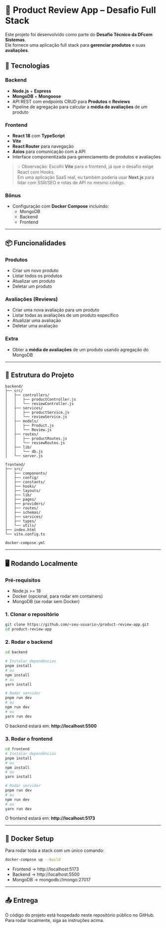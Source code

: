 # 🛒 Product Review App – Desafio Full Stack

Este projeto foi desenvolvido como parte do **Desafio Técnico da DFcom Sistemas**.  
Ele fornece uma aplicação full stack para **gerenciar produtos** e suas **avaliações**.

## 🚀 Tecnologias

### Backend
- **Node.js** + **Express**
- **MongoDB** + **Mongoose**
- API REST com endpoints CRUD para **Produtos** e **Reviews**
- Pipeline de agregação para calcular a **média de avaliações** de um produto


### Frontend
- **React 18** com **TypeScript**
- **Vite**
- **React Router** para navegação
- **Axios** para comunicação com a API
- Interface componentizada para gerenciamento de produtos e avaliações

> 💡 Observação: Escolhi **Vite** para o frontend, já que o desafio exige React com Hooks.  
Em uma aplicação SaaS real, eu também poderia usar **Next.js** para lidar com SSR/SEO e rotas de API no mesmo código.


### Bônus
- Configuração com **Docker Compose** incluindo:
  - MongoDB
  - Backend
  - Frontend

---


## 📦 Funcionalidades

### Produtos
- Criar um novo produto
- Listar todos os produtos
- Atualizar um produto
- Deletar um produto

### Avaliações (Reviews)
- Criar uma nova avaliação para um produto
- Listar todas as avaliações de um produto específico
- Atualizar uma avaliação
- Deletar uma avaliação

### Extra
- Obter a **média de avaliações** de um produto usando agregação do MongoDB

---

## 📂 Estrutura do Projeto


```
backend/
├── src/
│   ├── controllers/
│   │   ├── productController.js
│   │   └── reviewController.js
│   ├── services/
│   │   ├── productService.js
│   │   └── reviewService.js
│   ├── models/
│   │   ├── Product.js
│   │   └── Review.js
│   ├── routes/
│   │   ├── productRoutes.js
│   │   └── reviewRoutes.js
│   ├── lib/
│   │   └── db.js
│   └── server.js

frontend/
├── src/
│   ├── components/
│   ├── config/
│   ├── constants/
│   ├── hooks/
│   ├── layouts/
│   ├── lib/
│   ├── pages/
│   ├── providers/
│   ├── routes/
│   ├── schemas/
│   ├── services/
│   ├── types/
│   └── utils/
├── index.html
└── vite.config.ts

docker-compose.yml
```

---

## 🖥 Rodando Localmente

### Pré-requisitos
- Node.js >= 18
- Docker (opcional, para rodar em containers)
- MongoDB (se rodar sem Docker)

### 1. Clonar o repositório
```bash
git clone https://github.com/<seu-usuario>/product-review-app.git
cd product-review-app
```

### 2. Rodar o backend
```bash
cd backend

# Instalar dependências
pnpm install
# ou
npm install
# ou
yarn install

# Rodar servidor
pnpm run dev
# ou
npm run dev
# ou
yarn run dev
```

O backend estará em: **http://localhost:5500**

### 3. Rodar o frontend
```bash
cd frontend
# Instalar dependências
pnpm install
# ou
npm install
# ou
yarn install

# Rodar servidor
pnpm run dev
# ou
npm run dev
# ou
yarn run dev
```

O frontend estará em: **http://localhost:5173**

---

## 🐳 Docker Setup

Para rodar toda a stack com um único comando:
```bash
docker-compose up --build
```

- Frontend → http://localhost:5173  
- Backend → http://localhost:5500  
- MongoDB → mongodb://mongo:27017

---

## 📤 Entrega
O código do projeto está hospedado neste repositório público no GitHub.  
Para rodar localmente, siga as instruções acima.